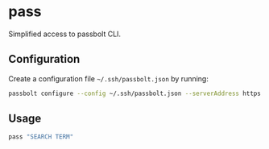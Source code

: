 # pass

Simplified access to passbolt CLI.

## Configuration

Create a configuration file `~/.ssh/passbolt.json` by running:

```bash
passbolt configure --config ~/.ssh/passbolt.json --serverAddress https://passbolt-instance --userPassword '1234' --userPrivateKeyFile 'keys/privatekey.asc'
```

## Usage

```bash
pass "SEARCH TERM"
```
